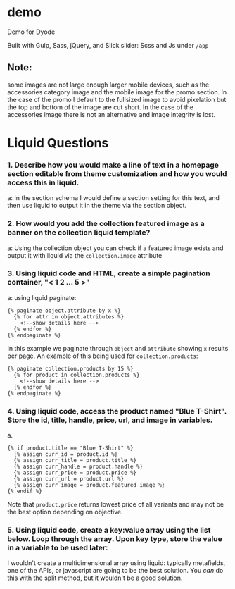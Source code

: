 # demo
Demo for Dyode

Built with Gulp, Sass, jQuery, and Slick slider:
Scss and Js under `/app`

## Note:
some images are not large enough larger mobile devices, such as the accessories category image and the mobile image for the promo section. In the case of the promo I default to the fullsized image to avoid pixelation but the top and bottom of the image are cut short. In the case of the accessories image there is not an alternative and image integrity is lost.

# Liquid Questions

### 1. Describe how you would make a line of text in a homepage section editable from theme customization and how you would access this in liquid.

a: In the section schema I would define a section setting for this text, and then use liquid to output it in the theme via the section object.

### 2. How would you add the collection featured image as a banner on the collection liquid template?

a: Using the collection object you can check if a featured image exists and output it with liquid via the `collection.image` attribute

### 3. Using liquid code and HTML, create a simple pagination container, "< 1 2 ... 5 >"

a: using liquid paginate:
```
{% paginate object.attribute by x %}
  {% for attr in object.attributes %}
    <!--show details here -->
  {% endfor %}
{% endpaginate %}
```

In this example we paginate through `object` and `attribute` showing `x` results per page. An example of this being used for `collection.products`:

```
{% paginate collection.products by 15 %}
  {% for product in collection.products %}
    <!--show details here -->
  {% endfor %}
{% endpaginate %}
```

### 4. Using liquid code, access the product named "Blue T-Shirt". Store the id, title, handle, price, url, and image in variables.
a. 
```
{% if product.title == "Blue T-Shirt" %}
  {% assign curr_id = product.id %}
  {% assign curr_title = product.title %}
  {% assign curr_handle = product.handle %}
  {% assign curr_price = product.price %}
  {% assign curr_url = product.url %}
  {% assign curr_image = product.featured_image %}
{% endif %}
```

Note that `product.price` returns lowest price of all variants and may not be the best option depending on objective.

### 5. Using liquid code, create a key:value array using the list below. Loop through the array. Upon key type, store the value in a variable to be used later:
  I wouldn't create a multidimensional array using liquid: typically metafields, one of the APIs, or javascript are going to be the best solution. You *can* do this with the split method, but it wouldn't be a good solution. 
